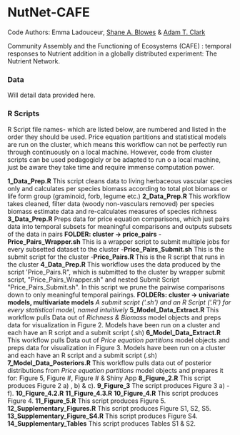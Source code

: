 # NutNet-CAFE

Code Authors: Emma Ladouceur, [Shane A. Blowes](https://github.com/sablowes) & [Adam T. Clark](https://github.com/adamtclark)
 
Community Assembly and the Functioning of Ecosystems (CAFE) : temporal responses to Nutrient addition in a globally distributed experiment: The Nutrient Network.

### Data
Will detail data provided here.

### **R Scripts** 
R Script file names- which are listed below, are numbered and listed in the order they should be used. Price equation partitions and statistical models are run on the cluster, which means this workflow can not be perfectly run through continuously on a local machine. However, code from cluster scripts can be used pedagogicly or be adapted to run o a local machine, just be aware they take time and require immense computation power.

**1_Data_Prep.R** This script cleans data to living herbaceous vascular species only and calculates per species biomass according to total plot biomass or life form group (graminoid, forb, legume etc.)
**2_Data_Prep.R** This workflow takes cleaned, filter data (woody non-vasculars removed) per species biomass estimate data and re-calculates measures of species richness
**3_Data_Prep.R** Preps data for price equation comparisons, which just pairs data into temporal subsets for meaningful comparisons and outputs subsets of the data in pairs
**FOLDER: cluster -> price_pairs**
-**Price_Pairs_Wrapper.sh** This is a wrapper script to submit multiple jobs for every subsetted dataset to the cluster
-**Price_Pairs_Submit.sh** This is the submit script for the cluster
-**Price_Pairs.R** This is the R script that runs in the cluster
**4_Data_Prep.R** This workflow uses the data produced by the script 'Price_Pairs.R", which is submitted to the cluster by wrapper submit script, "Price_Pairs_Wrapper.sh" and nested Submit Script "Price_Pairs_Submit.sh". In this script we prune the pairwise comparisons down to only meaningful temporal pairings.
**FOLDERs: cluster -> univariate models, multivariate models**
*A submit script ('.sh') and an R Script ('.R') for every statistical model, named intuitively*
**5_Model_Data_Extract.R** This workflow pulls Data out of *Richness & Biomass* model objects and preps data for visualization in Figure 2. Models have been run on a cluster and each have an R script and a submit script (.sh)
**6_Model_Data_Extract.R** This workflow pulls Data out of *Price equation partitions* model objects and preps data for visualization in Figure 3. Models have been run on a cluster and each have an R script and a submit script (.sh)
**7_Model_Data_Posteriors.R** This workflow pulls data out of posterior  distributions from *Price equation partitions* model objects and prepares it for: Figure 5, Figure #, Figure # & Shiny App
**8_Figure_2.R** This script produces Figure 2 a) , b) & c).
**9_Figure_3**  The script produces Figure 3 a) - f).
**10_Figure_4.2.R**
**11_Figure_4.3.R**
**10_Figure_4.R** This script produces Figure 4.
**11_Figure_5.R** This script produces Figure 5.
**12_Supplementary_Figures.R** This script produces Figure S1, S2, S5.
**13_Supplementary_Figure_S4.R** This script produces Figure S4.
**14_Supplementary_Tables** This script produces Tables S1 & S2.






